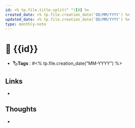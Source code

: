 ```yaml
---
id: <% tp.file.title.split(" ")[0] %>
created_date: <% tp.file.creation_date('DD/MM/YYYY') %>
updated_date: <% tp.file.creation_date('DD/MM/YYYY') %>
type: monthly-note
---
```


# 📅 {{id}}
- **🏷️Tags** :  #<% tp.file.creation_date("MM-YYYY") %>   
## Links
- 

## Thoughts
- 